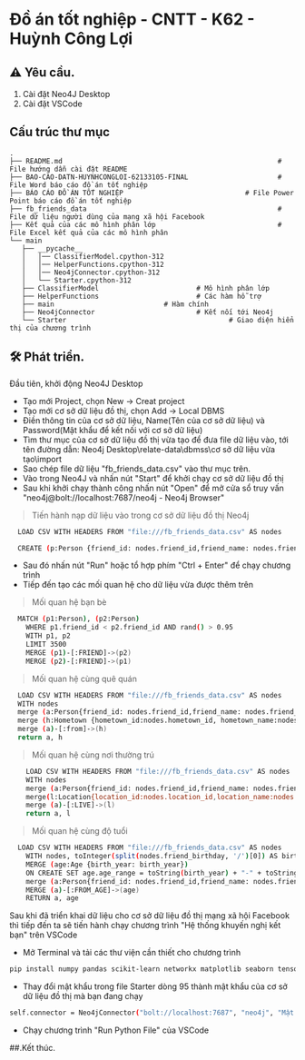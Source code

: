 # Đồ án tốt nghiệp - CNTT - K62 - Huỳnh Công Lợi

## ⚠️ Yêu cầu.

1. Cài đặt Neo4J Desktop
2. Cài đặt VSCode

## Cấu trúc thư mục

```shell
.
├── README.md                                                     # File hướng dẫn cài đặt README 
├── BAO-CAO-DATN-HUYNHCONGLOI-62133105-FINAL                      # File Word báo cáo đồ án tốt nghiệp
├── BÁO CÁO ĐỒ ÁN TỐT NGHIỆP                     		  # File Power Point báo cáo đồ án tốt nghiệp
├── fb_friends_data                                               # File dữ liệu người dùng của mạng xã hội Facebook
├── Kết quả của các mô hình phân lớp                              # File Excel kết quả của các mô hình phân 
└── main 
   ├── __pycache__                  
   │   │── ClassifierModel.cpython-312		
   │   │── HelperFunctions.cpython-312                 	 
   │   │── Neo4jConnector.cpython-312                  		
   │   └── Starter.cpython-312               		
   ├── ClassifierModel						  # Mô hình phân lớp
   ├── HelperFunctions						  # Các hàm hỗ trợ
   ├── main							  # Hàm chính
   ├── Neo4jConnector						  # Kết nối tới Neo4j 
   └── Starter                      				  # Giao diện hiển thị của chương trình

```

## 🛠 Phát triển.

Đầu tiên, khởi động Neo4J Desktop 
- Tạo mới Project, chọn New -> Creat project  
- Tạo mới cơ sở dữ liệu đồ thị, chọn Add -> Local DBMS 
- Điền thông tin của cơ sở dữ liệu, Name(Tên của cơ sở dữ liệu) và Password(Mật khẩu để kết nối với cơ sở dữ liệu)
- Tìm thư mục của cơ sở dữ liệu đồ thị vừa tạo để đưa file dữ liệu vào, tới tên đường dẫn: Neo4j Desktop\relate-data\dbmss\cơ sở dữ liệu vừa tạo\import
- Sao chép file dữ liệu "fb_friends_data.csv" vào thư mục trên.
- Vào trong Neo4J và nhấn nút "Start" để khởi chạy cơ sở dữ liệu đồ thị
- Sau khi khởi chạy thành công nhấn nút "Open" để mở cửa sổ truy vấn "neo4j@bolt://localhost:7687/neo4j - Neo4j Browser"
> Tiến hành nạp dữ liệu vào trong cơ sở dữ liệu đồ thị Neo4j
```bash
  LOAD CSV WITH HEADERS FROM "file:///fb_friends_data.csv" AS nodes

  CREATE (p:Person {friend_id: nodes.friend_id,friend_name: nodes.friend_name, friend_gender:nodes.friend_gender,url:nodes.url,friend_birthday:nodes.friend_birthday,relationship_status:nodes.relationship_status,location_id:nodes.location_id, location_name:nodes.location_name,hometown_id:nodes.hometown_id, hometown_name:nodes.hometown_name})
```
- Sau đó nhấn nút "Run" hoặc tổ hợp phím "Ctrl + Enter" để chạy chương trình
- Tiếp đến tạo các mối quan hệ cho dữ liệu vừa được thêm trên
> Mối quan hệ bạn bè
```bash
  MATCH (p1:Person), (p2:Person)
	WHERE p1.friend_id < p2.friend_id AND rand() > 0.95
	WITH p1, p2
	LIMIT 3500
	MERGE (p1)-[:FRIEND]->(p2)
	MERGE (p2)-[:FRIEND]->(p1)
```
> Mối quan hệ cùng quê quán 
```bash
  LOAD CSV WITH HEADERS FROM "file:///fb_friends_data.csv" AS nodes
  WITH nodes 
  merge (a:Person{friend_id: nodes.friend_id,friend_name: nodes.friend_name}) 
  merge (h:Hometown {hometown_id:nodes.hometown_id, hometown_name:nodes.hometown_name})
  merge (a)-[:from]->(h)
  return a, h
```
> Mối quan hệ cùng nơi thường trú
```bash
	LOAD CSV WITH HEADERS FROM "file:///fb_friends_data.csv" AS nodes
	WITH nodes 
	merge (a:Person{friend_id: nodes.friend_id,friend_name: nodes.friend_name}) 
	merge(l:Location{location_id:nodes.location_id,location_name:nodes.location_name})
	merge (a)-[:LIVE]->(l)
	return a, l
```
> Mối quan hệ cùng độ tuổi
```bash
  LOAD CSV WITH HEADERS FROM "file:///fb_friends_data.csv" AS nodes
	WITH nodes, toInteger(split(nodes.friend_birthday, '/')[0]) AS birth_year
	MERGE (age:Age {birth_year: birth_year})
	ON CREATE SET age.age_range = toString(birth_year) + "-" + toString(birth_year + 10)
	merge (a:Person{friend_id: nodes.friend_id,friend_name: nodes.friend_name}) 
	MERGE (a)-[:FROM_AGE]->(age)
	RETURN a, age
```

Sau khi đã triển khai dữ liệu cho cơ sở dữ liệu đồ thị mạng xã hội Facebook thì tiếp đến ta sẽ tiến hành chạy chương trình "Hệ thống khuyến nghị kết bạn" trên VSCode
- Mở Terminal và tải các thư viện cần thiết cho chương trình
```bash
pip install numpy pandas scikit-learn networkx matplotlib seaborn tensorflow neo4j pyqt5 xlsxwriter
```
- Thay đổi mật khẩu trong file Starter dòng 95 thành mật khẩu của cơ sở dữ liệu đồ thị mà bạn đang chạy
```bash
self.connector = Neo4jConnector("bolt://localhost:7687", "neo4j", "Mật khẩu")
```
- Chạy chương trình "Run Python File" của VSCode 

##.Kết thúc.
